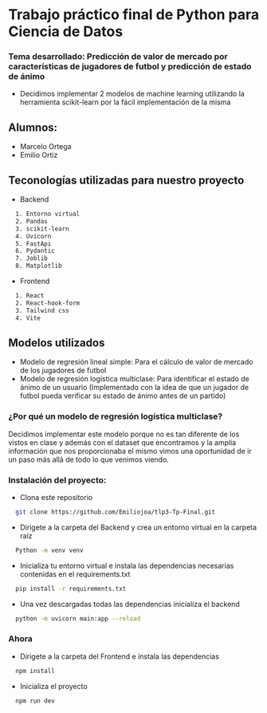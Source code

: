 # Trabajo práctico final de Python para Ciencia de Datos
### Tema desarrollado: Predicción de valor de mercado por características de jugadores de futbol y predicción de estado de ánimo
- Decidimos implementar 2 modelos de machine learning utilizando la herramienta scikit-learn por la fácil implementación de la misma
  
## Alumnos:
- Marcelo Ortega
- Emilio Ortiz

## Teconologías utilizadas para nuestro proyecto
- Backend
```bash
  1. Entorno virtual
  2. Pandas
  3. scikit-learn
  4. Uvicorn
  5. FastApi
  6. Pydantic
  7. Joblib
  8. Matplotlib
```
- Frontend
```bash
  1. React
  2. React-hook-form
  3. Tailwind css
  4. Vite
```

## Modelos utilizados
- Modelo de regresión lineal simple: Para el cálculo de valor de mercado de los jugadores de futbol
- Modelo de regresión logística multiclase: Para identificar el estado de ánimo de un usuario (Implementado con la idea de que un jugador de futbol pueda verificar su estado de ánimo antes de un partido)
### ¿Por qué un modelo de regresión logística multiclase?
Decidimos implementar este modelo porque no es tan diferente de los vistos en clase y además con el dataset que encontramos y la amplia información que nos proporcionaba el mismo vimos una oportunidad de ir un paso más allá de todo lo que venimos viendo.

### Instalación del proyecto:
- Clona este repositorio
```bash
  git clone https://github.com/Emiliojoa/tlp3-Tp-Final.git
```
- Dirigete a la carpeta del Backend y crea un entorno virtual en la carpeta raiz
```bash
  Python -m venv venv
```
- Inicializa tu entorno virtual e instala las dependencias necesarias contenidas en el requirements.txt
```bash
  pip install -r requirements.txt
```
- Una vez descargadas todas las dependencias inicializa el backend
```bash
  python -m uvicorn main:app --reload
```
### Ahora

- Dirigete a la carpeta del Frontend e instala las dependencias
```bash
  npm install
```
- Inicializa el proyecto
```bash
  npm run dev
```


